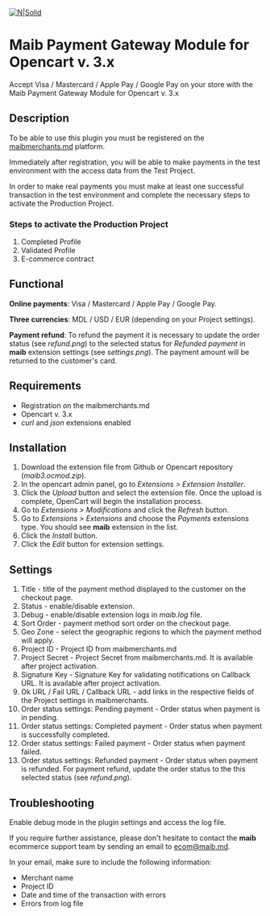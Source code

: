 [![N|Solid](https://www.maib.md/images/logo.svg)](https://www.maib.md)

# Maib Payment Gateway Module for Opencart v. 3.x
Accept Visa / Mastercard / Apple Pay / Google Pay on your store with the Maib Payment Gateway Module for Opencart v. 3.x

## Description
To be able to use this plugin you must be registered on the [maibmerchants.md](https://maibmerchants.md) platform.

Immediately after registration, you will be able to make payments in the test environment with the access data from the Test Project.

In order to make real payments you must make at least one successful transaction in the test environment and complete the necessary steps to activate the Production Project.

### Steps to activate the Production Project
1. Completed Profile
2. Validated Profile
3. E-commerce contract 

## Functional
**Online payments**: Visa / Mastercard / Apple Pay / Google Pay.

**Three currencies**: MDL / USD / EUR (depending on your Project settings).

**Payment refund**: To refund the payment it is necessary to update the order status (see _refund.png_) to the selected status for _Refunded payment_ in **maib** extension settings (see _settings.png_). The payment amount will be returned to the customer's card.

## Requirements
- Registration on the maibmerchants.md
- Opencart v. 3.x
- _curl_ and _json_ extensions enabled

## Installation
1. Download the extension file from Github or Opencart repository (_maib3.ocmod.zip_).
2. In the opencart admin panel, go to _Extensions > Extension Installer_.
3. Click the _Upload_ button and select the extension file. Once the upload is complete, OpenCart will begin the installation process.
4. Go to _Extensions > Modifications_ and click the _Refresh_ button.
5. Go to _Extensions > Extensions_ and choose the _Payments_ extensions type. You should see **maib** extension in the list.
6. Click the _Install_ button.
7. Click the _Edit_ button for extension settings.

## Settings
1. Title - title of the payment method displayed to the customer on the checkout page.
2. Status - enable/disable extension.
3. Debug - enable/disable extension logs in _maib.log_ file.
4. Sort Order - payment method sort order on the checkout page.
5. Geo Zone - select the geographic regions to which the payment method will apply.
6. Project ID - Project ID from maibmerchants.md
7. Project Secret - Project Secret from maibmerchants.md. It is available after project activation.
8. Signature Key - Signature Key for validating notifications on Callback URL. It is available after project activation.
9. Ok URL / Fail URL / Callback URL - add links in the respective fields of the Project settings in maibmerchants.
10. Order status settings: Pending payment - Order status when payment is in pending.
11. Order status settings: Completed payment - Order status when payment is successfully completed.
12. Order status settings: Failed payment - Order status when payment failed.
13. Order status settings: Refunded payment - Order status when payment is refunded. For payment refund, update the order status to the this selected status (see _refund.png_).

## Troubleshooting
Enable debug mode in the plugin settings and access the log file.

If you require further assistance, please don't hesitate to contact the **maib** ecommerce support team by sending an email to ecom@maib.md. 

In your email, make sure to include the following information:
- Merchant name
- Project ID
- Date and time of the transaction with errors
- Errors from log file
